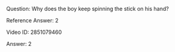 Question: Why does the boy keep spinning the stick on his hand?

Reference Answer: 2

Video ID: 2851079460

Answer: 2

